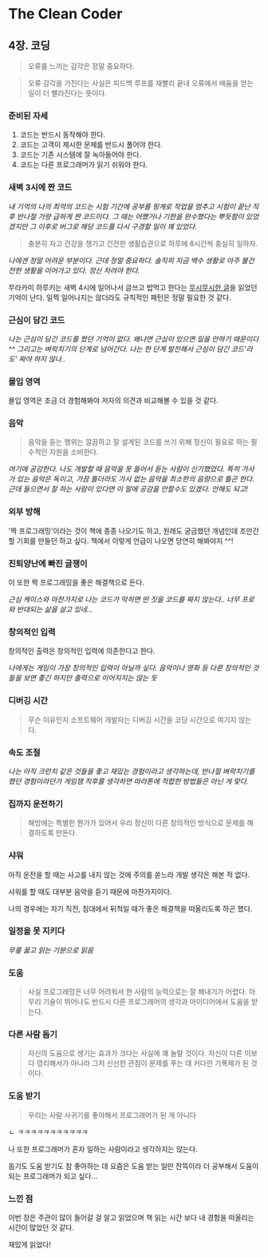 # The Clean Coder

## 4장. 코딩

> 오류를 느끼는 감각은 정말 중요하다.

> 오류 감각을 가진다는 사실은 피드백 루프를 재빨리 끝내 오류에서 배움을 얻는 일이 더 빨라진다는 뜻이다.

### 준비된 자세

1. 코드는 반드시 동작해야 한다.
2. 코드는 고객이 제시한 문제를 반드시 풀어야 한다.
3. 코드는 기존 시스템에 잘 녹아들어야 한다.
4. 코드는 다른 프로그래머가 읽기 쉬워야 한다.

### 새벽 3시에 짠 코드

*내 기억의 나의 최악의 코드는 시험 기간에 공부를 핑계로 작업을 멈추고 시험이 끝난 직후 반나절 가량 급하게 짠 코드이다. 그 때는 어쨌거나 기한을 완수했다는 뿌듯함이 있었겠지만 그 이후로 버그로 해당 코드를 다시 구경할 일이 꽤 있었다.*

> 충분히 자고 건강을 챙기고 건전한 생활습관으로 하루에 8시간씩 충실히 일하자.

*나에겐 정말 어려운 부분이다. 근데 정말 중요하다. 솔직히 지금 백수 생활로 아주 불건전한 생활을 이어가고 있다. 정신 차려야 한다.*

무라카미 하루키는 새벽 4시에 일어나서 글쓰고 밥먹고 한다는 [무시무시한 글](https://brunch.co.kr/@edoodt/23)을 읽었던 기억이 난다. 일찍 일어나지는 않더라도 규칙적인 패턴은 정말 필요한 것 같다.

### 근심이 담긴 코드

*나는 근심이 담긴 코드를 짰던 기억이 없다. 왜냐면 근심이 있으면 일을 안하기 때문이다^^ 그리고는 벼락치기의 단계로 넘어간다. 나는 한 단계 발전해서 근심이 담긴 코드'라도' 짜야 하지 않나..*

### 몰입 영역

몰입 영역은 조금 더 경험해봐야 저자의 의견과 비교해볼 수 있을 것 같다.

### 음악

> 음악을 듣는 행위는 깔끔하고 잘 설계된 코드를 쓰기 위해 정신이 필요로 하는 필수적인 자원을 소비한다.

*여기에 공감한다. 나도 개발할 때 음악을 못 들어서 듣는 사람이 신기했었다. 특히 가사가 있는 음악은 독이고, 가끔 틀더라도 가사 없는 음악을 최소한의 음량으로 틀곤 한다. 근데 들으면서 잘 하는 사람이 있다면 이 말에 공감을 안할수도 있겠다. 안해도 되고!*

### 외부 방해

'짝 프로그래밍'이라는 것이 책에 종종 나오기도 하고, 원래도 궁금했던 개념인데 조만간 할 기회를 만들던 하고 싶다. 책에서 이렇게 언급이 나오면 당연히 해봐야지 ^^!

### 진퇴양난에 빠진 글쟁이

이 또한 짝 프로그래밍을 좋은 해결책으로 든다.

*근심 케이스와 마찬가지로 나는 코드가 막히면 딴 짓을 코드를 짜지 않는다.. 너무 프로와 반대되는 삶을 살고 있네...*

### 창의적인 입력

창의적인 출력은 창의적인 입력에 의존한다고 한다.

*나에게는 게임이 가장 창의적인 입력이 아닐까 싶다. 음악이나 영화 등 다른 창의적인 것들을 보면 좋긴 하지만 출력으로 이어지지는 않는 듯*

### 디버깅 시간

> 무슨 이유인지 소프트웨어 개발자는 디버깅 시간을 코딩 시간으로 여기지 않는다.

### 속도 조절

*나는 아직 크런치 같은 것들을 좋고 재밌는 경험이라고 생각하는데, 반나절 벼락치기를 했던 경험이라던가 게임잼 직후를 생각하면 마라톤에 적합한 방법들은 아닌 게 맞다.*

### 집까지 운전하기

> 해방에는 특별한 뭔가가 있어서 우리 정신이 다른 창의적인 방식으로 문제를 해결하도록 만든다.

### 샤워

아직 운전을 할 때는 사고를 내지 않는 것에 주의를 쏟느라 개발 생각은 해본 적 없다.

샤워를 할 때도 대부분 음악을 듣기 때문에 마찬가지이다.

나의 경우에는 자기 직전, 침대에서 뒤척일 때가 좋은 해결책을 떠올리도록 하곤 했다.

### 일정을 못 지키다

*무릎 꿇고 읽는 기분으로 읽음*

### 도움

> 사실 프로그래밍은 너무 어려워서 한 사람의 능력으로는 잘 해내기가 어렵다. 아무리 기술이 뛰어나도 반드시 다른 프로그래머의 생각과 아이디어에서 도움을 받는다.

### 다른 사람 돕기

> 자신의 도움으로 생기는 효과가 크다는 사실에 꽤 놀랄 것이다. 자신이 다른 이보다 영리해서가 아니라 그저 신선한 관점이 문제를 푸는 데 커다란 기폭제가 된 것이다.

### 도움 받기

> 우리는 사람 사귀기를 좋아해서 프로그래머가 된 게 아니다

*ㄴ ㅋㅋㅋㅋㅋㅋㅋㅋㅋㅋㅋ*

나 또한 프로그래머가 혼자 일하는 사람이라고 생각하지는 않는다.

돕기도 도움 받기도 참 좋아하는 데 요즘은 도움 받는 일만 잔뜩이라 더 공부해서 도움이 되는 프로그래머가 되고 싶다...

### 느낀 점

이번 장은 주관이 많이 들어갈 걸 알고 읽었으며 책 읽는 시간 보다 내 경험을 떠올리는 시간이 많았던 것 같다. 

재밌게 읽었다!
